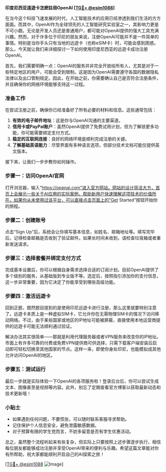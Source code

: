 **印度尼西亚遠遊卡怎麽註冊OpenAI [[TG💪+ @esim1088](https://t.me/s/esim1088)]**

在当今这个科技飞速发展的时代，人工智能技术的应用已经渗透到我们生活的方方面面。而其中，OpenAI作为全球领先的人工智能研究实验室之一，其影响力更是不可小觑。无论是开发人员还是普通用户，都可能对OpenAI提供的强大工具充满兴趣。然而，对于许多位于印尼的朋友来说，注册OpenAI可能并不是一件简单的事情。特别是当你手头只有当地的远遊卡（也称eSIM卡）时，可能会感到困惑。那么，今天就让我们来详细探讨一下如何使用印度尼西亚的远遊卡成功注册OpenAI。

首先，我们需要明确一点：OpenAI的服务并非完全开放给所有人，尤其是对于一些特定地区的用户，可能会受到限制。这是因为OpenAI需要遵守各国的数据隐私法律以及出口管制规定。因此，在开始之前，你需要确认自己是否符合注册条件，并且确保你的网络环境能够支持这一过程。

### 准备工作

在尝试注册之前，确保你已经准备好了所有必要的材料和信息。这些通常包括：

1. **有效的电子邮件地址**：这是你与OpenAI沟通的主要渠道。
2. **信用卡或PayPal账户**：虽然OpenAI提供了免费试用计划，但为了解锁更多功能，你可能需要绑定支付方式。
3. **稳定的互联网连接**：良好的网络环境是顺利完成注册的关键。
4. **了解基础英语能力**：尽管界面有多种语言选项，但部分技术文档可能仅提供英文版本。

接下来，让我们一步步教你如何操作。

### 步骤一：访问OpenAI官网

打开浏览器，输入“https://openai.com”进入官方网站。网站的设计简洁大方，首页上会展示一些关于AI应用的实际案例，帮助新用户快速理解这项技术的价值所在。如果你从未使用过该平台，可以直接点击页面上的“Get Started”按钮开始你的旅程。

### 步骤二：创建账号

点击“Sign Up”后，系统会让你填写基本信息，如姓名、邮箱地址等。填写完毕后，记得检查邮箱是否收到了验证邮件。如果长时间未收到，请检查垃圾箱或者重新发送请求。

### 步骤三：选择套餐并绑定支付方式

完成基本设置后，你可以根据自身需求选择合适的订阅计划。目前OpenAI提供了多个级别的服务，从基础版到专业版不等。选定后，按照指引添加你的支付信息，这一步非常重要，因为它决定了你能享受到哪些高级功能。

### 步骤四：激活远遊卡

回到正题，既然题目提到的是使用印尼远遊卡进行注册，那么这里就要特别注意了。远遊卡本质上是一种虚拟SIM卡，它允许你在无需物理SIM卡的情况下访问移动网络。不过，由于某些国家或地区的IP地址可能被屏蔽，直接使用本地运营商提供的远遊卡可能无法顺利通过验证。

解决办法其实很简单——那就是利用代理服务器或者VPN服务来改变你的IP地址。市面上有许多可靠的付费或免费VPN提供商可供选择，只需下载客户端安装后启动即可轻松切换至其他国家的节点。这样一来，即使你身处印尼，也能模拟成其他允许访问OpenAI的地区。

### 步骤五：测试运行

最后一步就是实际体验一下OpenAI的各项服务啦！登录后台后，你可以尝试生成文本、图像甚至是视频等内容。此外，别忘了定期查看官方博客以获取最新动态和技术更新哦！

### 小贴士

- 如果遇到任何问题，不要慌张，可以随时联系客服寻求帮助。
- 记住保护个人信息安全，避免泄露敏感数据。
- 对于预算有限的学生党而言，不妨多留意是否有学生优惠活动。

总之，虽然整个流程听起来有些复杂，但实际上只要按照上述步骤逐步执行，相信每位朋友都能够成功注册并享受OpenAI带来的便利与乐趣。希望这篇文章能对你有所帮助，祝大家都能顺利开启自己的AI探索之旅！

[[TG💪+ @esim1088](https://t.me/s/esim1088) ![Image](https://i.postimg.cc/4NQfJmqS/Snipaste-2025-05-13-00-14-12.png)]
